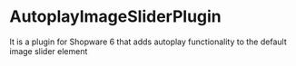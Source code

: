 # AutoplayImageSliderPlugin
It is a plugin for Shopware 6 that adds autoplay functionality to the default image slider element
